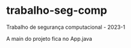 # trabalho-seg-comp

Trabalho de segurança computacional - 2023-1

A main do projeto fica no App.java
